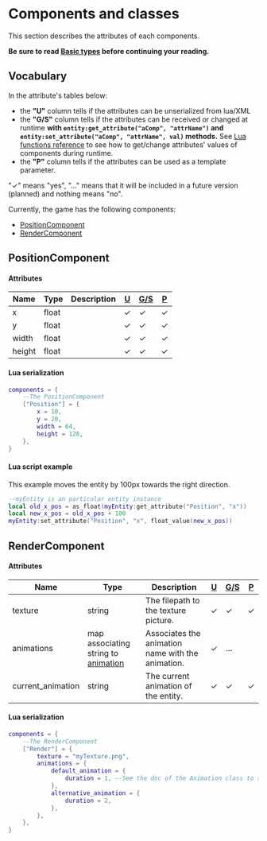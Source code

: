 # Components and classes
This section describes the attributes of each components.

**Be sure to read [Basic types](../native-types.md) before continuing your reading.**

## Vocabulary

In the attribute's tables below:

 - the **"U"** column tells if the attributes can be unserialized from lua/XML
 - the **"G/S"** column tells if the attributes can be received or changed at runtime **with `entity:get_attribute("aComp", "attrName")` and `entity:set_attribute("aComp", "attrName", val)` methods.** See [Lua functions reference](../lua.md) to see how to get/change attributes' values of components during runtime.
 - the **"P"** column tells if the attributes can be used as a template parameter.

"✓" means "yes", "…" means that it will be included in a future version (planned) and nothing means "no".

Currently, the game has the following components:

 - [PositionComponent](#positioncomponent)
 - [RenderComponent](#rendercomponent)

## PositionComponent

#### Attributes

Name | Type | Description | [U](#vocabulary) | [G/S](#vocabulary) | [P](#vocabulary)
-----|------|-------------|---|------|---
x | float | | ✓ | ✓ | ✓
y | float | | ✓ | ✓ | ✓
width | float | | ✓ | ✓ | ✓
height | float | | ✓ | ✓ | ✓

#### Lua serialization

```lua
components = {
    --The PositionComponent
    ["Position"] = {
        x = 10,
        y = 20,
        width = 64,
        height = 128,
    },
}
```

#### Lua script example
This example moves the entity by 100px towards the right direction.
```lua
--myEntity is an particular entity instance
local old_x_pos = as_float(myEntity:get_attribute("Position", "x"))
local new_x_pos = old_x_pos + 100
myEntity:set_attribute("Position", "x", float_value(new_x_pos))
```

## RenderComponent

#### Attributes

Name | Type | Description | [U](#vocabulary) | [G/S](#vocabulary) | [P](#vocabulary)
-----|------|-------------|---|------|---
texture | string | The filepath to the texture picture. | ✓ | ✓ | ✓
animations | map associating string to [animation](utility-classes.md#animation-class) | Associates the animation name with the animation. | ✓ | … |
current_animation | string | The current animation of the entity. | ✓ | ✓ | ✓

#### Lua serialization

```lua
components = {
    --The RenderComponent
    ["Render"] = {
        texture = "myTexture.png",
        animations = {
            default_animation = {
                duration = 1, --See the doc of the Animation class to see how Animations are serialized.
            },
            alternative_animation = {
                duration = 2,
            },
        },
    },
}
```
